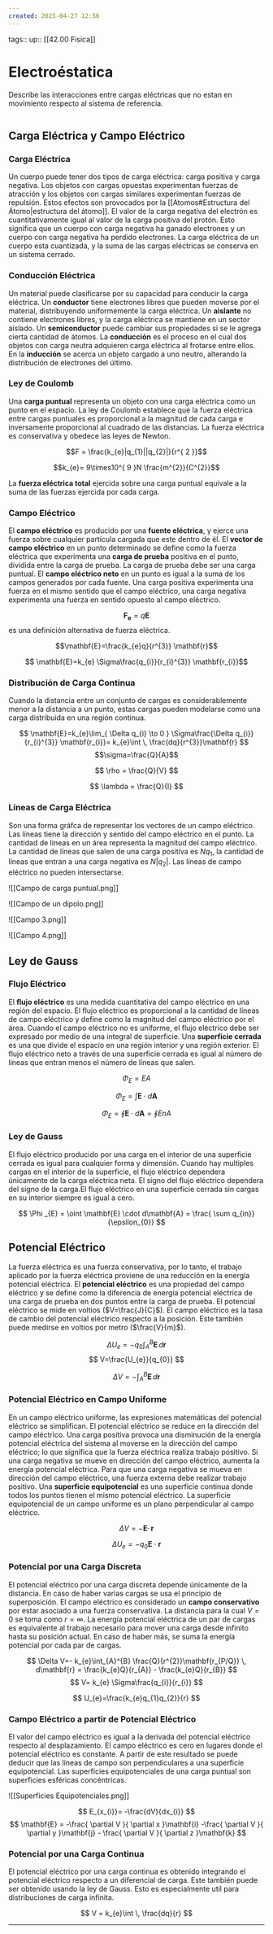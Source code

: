 ```yaml
---
created: 2025-04-27 12:56
---
```

tags:: 
up:: [[42.00 Fisica]]
# Electroéstatica
Describe las interacciones entre cargas eléctricas que no estan en movimiento respecto al sistema de referencia.

```toc
```

## Carga Eléctrica y Campo Eléctrico
### Carga Eléctrica
Un cuerpo puede tener dos tipos de carga eléctrica: carga positiva y carga negativa. Los objetos con cargas opuestas experimentan fuerzas de atracción y los objetos con cargas similares experimentan fuerzas de repulsión. Estos efectos son provocados por la [[Atomos#Estructura del Átomo|estructura del átomo]]. El valor de la carga negativa del electrón es cuantitativamente igual al valor de la carga positiva del protón. Esto significa que un cuerpo con carga negativa ha ganado electrones y un cuerpo con carga negativa ha perdido electrones. La carga eléctrica de un cuerpo esta cuantizada, y la suma de las cargas eléctricas se conserva en un sistema cerrado.

### Conducción Eléctrica
Un material puede clasificarse por su capacidad para conducir la carga eléctrica. Un **conductor** tiene electrones libres que pueden moverse por el material, distribuyendo uniformemente la carga eléctrica. Un **aislante** no contiene electrones libres, y la carga eléctrica se mantiene en un sector aislado. Un **semiconductor** puede cambiar sus propiedades si se le agrega cierta cantidad de átomos. La **conducción** es el proceso en el cual dos objetos con carga neutra adquieren carga eléctrica al frotarse entre ellos. En la **inducción** se acerca un objeto cargado a uno neutro, alterando la distribución de electrones del último.

### Ley de Coulomb
Una **carga puntual** representa un objeto con una carga eléctrica como un punto en el espacio. La ley de Coulomb establece que la fuerza eléctrica entre cargas puntuales es proporcional a la magnitud de cada carga e inversamente proporcional al cuadrado de las distancias. La fuerza eléctrica es conservativa y obedece las leyes de Newton. 

$$F = \frac{k_{e}|q_{1}||q_{2}|}{r^{ 2 }}$$

$$k_{e}= 9\times10^{ 9 }N \frac{m^{2}}{C^{2}}$$

La **fuerza eléctrica total** ejercida sobre una carga puntual equivale a la suma de las fuerzas ejercida por cada carga.

### Campo Eléctrico
El **campo eléctrico** es producido por una **fuente eléctrica**, y ejerce una fuerza sobre cualquier partícula cargada que este dentro de él. El **vector de campo eléctrico** en un punto determinado se define como la fuerza eléctrica que experimenta una **carga de prueba** positiva en el punto, dividida entre la carga de prueba. La carga de prueba debe ser una carga puntual. El **campo eléctrico neto** en un punto es igual a la suma de los campos generados por cada fuente. Una carga positiva experimenta una fuerza en el mismo sentido que el campo eléctrico, una carga negativa experimenta una fuerza en sentido opuesto al campo eléctrico.

$$\mathbf{F_{e}} = q \mathbf{E}$$
es una definición alternativa de fuerza eléctrica.

$$\mathbf{E}=\frac{k_{e}q}{r^{3}} \mathbf{r}$$

$$ \mathbf{E}=k_{e} \Sigma\frac{q_{i}}{r_{i}^{3}} \mathbf{r_{i}}$$

### Distribución de Carga Continua
Cuando la distancia entre un conjunto de cargas es considerablemente menor a la distancia a un punto, estas cargas pueden modelarse como una carga distribuida en una región continua.

$$ \mathbf{E}=k_{e}\lim_{ \Delta q_{i} \to 0 }  \Sigma\frac{\Delta q_{i}}{r_{i}^{3}} \mathbf{r_{i}}= k_{e}\int  \, \frac{dq}{r^{3}}\mathbf{r} $$
$$\sigma=\frac{Q}{A}$$

$$
\rho = \frac{Q}{V}
$$

$$
\lambda = \frac{Q}{l}
$$

### Líneas de Carga Eléctrica
Son una forma gráfca de representar los vectores de un campo eléctrico. Las líneas tiene la dirección y sentido del campo eléctrico en el punto. La cantidad de lineas en un área representa la magnitud del campo eléctrico. La cantidad de líneas que salen de una carga positiva es $Nq_{1}$, la cantidad de líneas que entran a una carga negativa es $N|q_{2}|$. Las líneas de campo eléctrico no pueden intersectarse.

![[Campo de carga puntual.png]]

![[Campo de un dipolo.png]]

![[Campo 3.png]]

![[Campo 4.png]]

## Ley de Gauss
### Flujo Eléctrico
El **flujo eléctrico** es una medida cuantitativa del campo eléctrico en una región del espacio. El flujo eléctrico es proporcional a la cantidad de líneas de campo eléctrico y define como la magnitud del campo eléctrico por el área. Cuando el campo eléctrico no es uniforme, el flujo eléctrico debe ser expresado por medio de una integral de superficie. Una **superficie cerrada** es una que divide el espacio en una región interior y una región exterior. El flujo eléctrico neto a través de una superficie cerrada es igual al número de líneas que entran menos el número de líneas que salen.

$$
\Phi_{E}=EA
$$

$$
\Phi_{E}=\int \mathbf{E} \cdot d \mathbf{A} 
$$

$$
\Phi _{E} = \oint \mathbf{E} \cdot d\mathbf{A} = \oint EnA
$$


### Ley de Gauss
El flujo eléctrico producido por una carga en el interior de una superficie cerrada es igual para cualquier forma y dimensión. Cuando hay multiples cargas en el interior de la superficie, el flujo eléctrico dependera únicamente de la carga eléctrica neta. El signo del flujo eléctrico dependera del signo de la carga.El flujo eléctrico en una superficie cerrada sin cargas en su interior siempre es igual a cero.

$$
\Phi _{E} = \oint \mathbf{E} \cdot d\mathbf{A} = \frac{ \sum q_{in}}{\epsilon_{0}}
$$

## Potencial Eléctrico
La fuerza eléctrica es una fuerza conservativa, por lo tanto, el trabajo aplicado por la fuerza eléctrica proviene de una reducción en la energía potencial eléctrica. El **potencial eléctrico** es una propiedad del campo eléctrico y se define como la diferencia de energía potencial eléctrica de una carga de prueba en dos puntos entre la carga de prueba. El potencial eléctrico se mide en voltios ($V=\frac{J}{C}$). El campo eléctrico es la tasa de cambio del potencial eléctrico respecto a la posición. Este también puede medirse en voltios por metro ($\frac{V}{m}$).

$$
\Delta U_{e}=-q_{0} \int_{A}^{B} \mathbf{E} \, d\mathbf{r} 
$$
$$
V=\frac{U_{e}}{q_{0}}
$$

$$
\Delta V = -\int_{A}^{B} \mathbf{E} \, d\mathbf{r} 
$$

### Potencial Eléctrico en Campo Uniforme
En un campo eléctrico uniforme, las expresiones matemáticas del potencial eléctrico se simplifican. El potencial eléctrico se reduce en la dirección del campo eléctrico. Una carga positiva provoca una disminución de la energía potencial eléctrica del sistema al moverse en la dirección del campo eléctrico; lo que significa que la fuerza eléctrica realiza trabajo positivo. Si una carga negativa se mueve en dirección del campo eléctrico, aumenta la energía potencial eléctrica. Para que una carga negativa se mueva en dirección del campo eléctrico, una fuerza externa debe realizar trabajo positivo. Una **superficie equipotencial** es una superficie continua donde todos los puntos tienen el mismo potencial eléctrico. La superficie equipotencial de un campo uniforme es un plano perpendicular al campo eléctrico.

$$
\Delta V = - \mathbf{E} \cdot \, \mathbf{r} 
$$

$$
\Delta U_{e} = -q_{0} \mathbf{E} \cdot \mathbf{r}
$$

### Potencial por una Carga Discreta
El potencial eléctrico por una carga discreta depende únicamente de la distancia. En caso de haber varias cargas se usa el principio de superposición. El campo eléctrico es considerado un **campo conservativo** por estar asociado a una fuerza conservativa. La distancia para la cual $V= 0$ se toma como $r= \infty$. La energía potencial eléctrica de un par de cargas es equivalente al trabajo necesario para mover una carga desde infinito hasta su posición actual. En caso de haber más, se suma la energía potencial por cada par de cargas.

$$
\Delta V=- k_{e}\int_{A}^{B} \frac{Q}{r^{2}}\mathbf{r_{P/Q}} \, d\mathbf{r} = \frac{k_{e}Q}{r_{A}} - \frac{k_{e}Q}{r_{B}}
$$
$$
V= k_{e} \Sigma\frac{q_{i}}{r_{i}}
$$

$$
U_{e}=\frac{k_{e}q_{1}q_{2}}{r}
$$

### Campo Eléctrico a partir de Potencial Eléctrico
El valor del campo eléctrico es igual a la derivada del potencial eléctrico respecto al desplazamiento. El campo eléctrico es cero en lugares donde el potencial eléctrico es constante. A partir de este resultado se puede deducir que las líneas de campo son perpendiculares a una superficie equipotencial. Las superficies equipotenciales de una carga puntual son superficies esféricas concéntricas.

![[Superficies Equipotenciales.png]]

$$
E_{x_{i}}= -\frac{dV}{dx_{i}}
$$
$$
\mathbf{E} = -\frac{ \partial V }{ \partial x }\mathbf{i} -\frac{ \partial V }{ \partial y }\mathbf{j} - \frac{ \partial V }{ \partial z }\mathbf{k} 
$$
### Potencial por una Carga Continua
El potencial eléctrico por una carga continua es obtenido integrando el potencial eléctrico respecto a un diferencial de carga. Este también puede ser obtenido usando la ley de Gauss. Esto es especialmente util para distribuciones de carga infinita.

$$
V = k_{e}\int  \, \frac{dq}{r} 
$$
___
